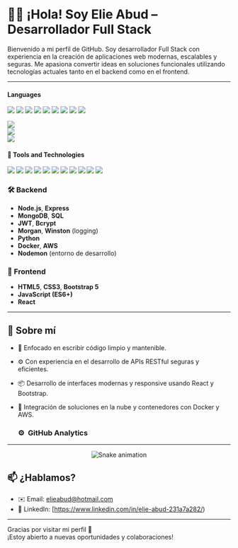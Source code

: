 # 👨‍💻 ¡Hola! Soy Elie Abud – Desarrollador Full Stack

Bienvenido a mi perfil de GitHub. Soy desarrollador Full Stack con experiencia en la creación de aplicaciones web modernas, escalables y seguras. Me apasiona convertir ideas en soluciones funcionales utilizando tecnologías actuales tanto en el backend como en el frontend.

---

<h4>Languages</h4>
<span>
  <img src="https://img.shields.io/badge/HTML5-E34F26?style=for-the-badge&logo=html5&logoColor=white">
  <img src="https://img.shields.io/badge/CSS3-1572B6?style=for-the-badge&logo=css3&logoColor=white">
  <img src="https://img.shields.io/badge/JavaScript-F7DF1E?style=for-the-badge&logo=javascript&logoColor=black">
 
  <img src="https://img.shields.io/badge/Bootstrap-7952B3?style=for-the-badge&logo=bootstrap&logoColor=white">

  <img src="https://img.shields.io/badge/python-3670A0?style=for-the-badge&logo=python&logoColor=ffdd54">
  <img src="https://img.shields.io/badge/Microservicios%20AWS-FF9900?style=for-the-badge&logo=amazonaws&logoColor=white">


  <img src="https://img.shields.io/badge/React-20232A?style=for-the-badge&logo=react&logoColor=61DAFB">
  <img src="https://img.shields.io/badge/Node.js-339933?style=for-the-badge&logo=nodedotjs&logoColor=white">
  <img src="https://img.shields.io/badge/Express.js-000000?style=for-the-badge&logo=express&logoColor=white">
</span>


![](https://github-readme-stats.vercel.app/api/top-langs/?username=elieabudk&theme=dark&hide_border=false&include_all_commits=true&count_private=true&layout=compact)
<br/>
![](https://nirzak-streak-stats.vercel.app/?user=elieabudk&theme=dark&hide_border=false)<br/>
![](https://github-readme-stats.vercel.app/api/top-langs/?username=elieabudk&theme=dark&hide_border=false&include_all_commits=true&count_private=true&layout=compact)



 

<h4>🚀  Tools and Technologies </h4>
<span>
<img src="https://img.shields.io/badge/Git-F05032?style=for-the-badge&logo=git&logoColor=white">
<img src="https://img.shields.io/badge/jira-%230A0FFF.svg?style=for-the-badge&logo=jira&logoColor=white">
<img src="https://img.shields.io/badge/Notion-%23000000.svg?style=for-the-badge&logo=notion&logoColor=white">
<img src="https://img.shields.io/badge/Fedora-294172?style=for-the-badge&logo=fedora&logoColor=white">
<img src="https://img.shields.io/badge/MySQL-00000F?style=for-the-badge&logo=mysql&logoColor=white">
<img src="https://img.shields.io/badge/MongoDB-4EA94B?style=for-the-badge&logo=mongodb&logoColor=white">
<img src="https://img.shields.io/badge/GitHub-181717?style=for-the-badge&logo=github&logoColor=white">
<img src="https://img.shields.io/badge/Vercel-000000?style=for-the-badge&logo=vercel&logoColor=white">
<img src="https://img.shields.io/badge/Railway-0B0D0E?style=for-the-badge&logo=railway&logoColor=white">
<img src="https://img.shields.io/badge/Netlify-00C7B7?style=for-the-badge&logo=netlify&logoColor=white">
<img src="https://img.shields.io/badge/Astro-BC52EE?style=for-the-badge&logo=astro&logoColor=white">




### 🛠 Backend
- **Node.js**, **Express**
- **MongoDB**, **SQL**
- **JWT**, **Bcrypt**
- **Morgan**, **Winston** (logging)
- **Python**
- **Docker**, **AWS**
- **Nodemon** (entorno de desarrollo)

### 🎨 Frontend
- **HTML5**, **CSS3**, **Bootstrap 5**
- **JavaScript (ES6+)**
- **React**

---

## 📌 Sobre mí
- 🎯 Enfocado en escribir código limpio y mantenible.
- ⚙️ Con experiencia en el desarrollo de APIs RESTful seguras y eficientes.
- 📦 Desarrollo de interfaces modernas y responsive usando React y Bootstrap.
- 🧩 Integración de soluciones en la nube y contenedores con Docker y AWS.

  ### ⚙️ &nbsp;GitHub Analytics



---

<div align="center">
  <img src="https://profile-readme-generator.com/assets/snake.svg" alt="Snake animation" />
</div>



## 📫 ¿Hablamos?
- ✉️ Email: elieabud@hotmail.com
- 💼 LinkedIn: [https://www.linkedin.com/in/elie-abud-231a7a282/)

---

Gracias por visitar mi perfil 🚀  
¡Estoy abierto a nuevas oportunidades y colaboraciones!
